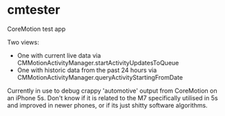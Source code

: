 # cmtester
CoreMotion test app

Two views:
* One with current live data via CMMotionActivityManager.startActivityUpdatesToQueue
* One with historic data from the past 24 hours via CMMotionActivityManager.queryActivityStartingFromDate

Currently in use to debug crappy 'automotive' output from CoreMotion on an iPhone 5s. Don't know if it is related to the M7 specifically utilised in 5s and improved in newer phones, or if its just shitty software algorithms.
